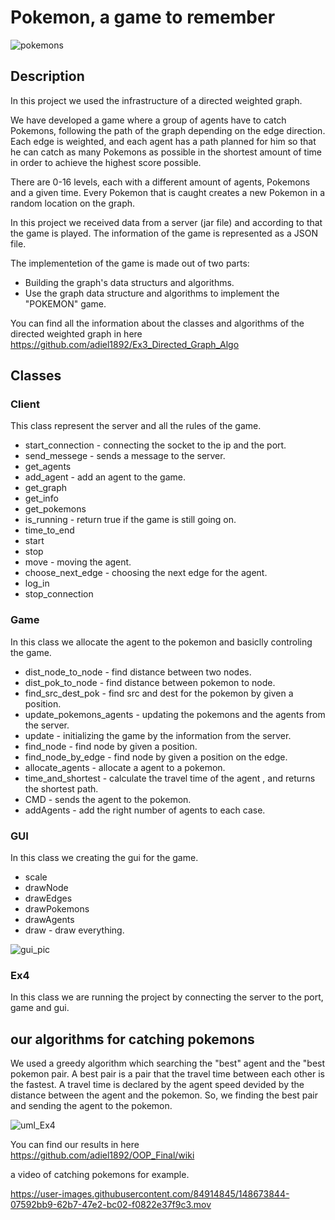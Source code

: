 # Pokemon, a game to remember

![pokemons](https://user-images.githubusercontent.com/84914845/148651629-1ba5abe1-79d8-409b-8858-1b243016e7b2.jpeg)

## Description
In this project we used the infrastructure of a directed weighted graph.

We have developed a game where a group of agents have to catch Pokemons, following the path of the graph depending on the edge direction.
Each edge is weighted, and each agent has a path planned for him so that he can catch as many Pokemons as possible in the shortest amount of time in order to achieve the highest score possible.

There are 0-16 levels, each with a different amount of agents, Pokemons and a given time.
Every Pokemon that is caught creates a new Pokemon in a random location on the graph.

In this project we received data from a server (jar file) and according to that the game is played.
The information of the game is represented as a JSON file.

The implementetion of the game is made out of two parts:
* Building the graph's data structurs and algorithms.
* Use the graph data structure and algorithms to implement the "POKEMON" game.

You can find all the information about the classes and algorithms of the directed weighted graph in here https://github.com/adiel1892/Ex3_Directed_Graph_Algo

## Classes 
### Client
This class represent the server and all the rules of the game.
* start_connection - connecting the socket to the ip and the port.
* send_messege - sends a message to the server.
* get_agents
* add_agent - add an agent to the game.
* get_graph
* get_info
* get_pokemons
* is_running - return true if the game is still going on.
* time_to_end
* start
* stop
* move - moving the agent.
* choose_next_edge - choosing the next edge for the agent.
* log_in
* stop_connection
### Game
In this class we allocate the agent to the pokemon and basiclly controling the game.
* dist_node_to_node - find distance between two nodes.
* dist_pok_to_node - find distance between pokemon to node.
* find_src_dest_pok - find src and dest for the pokemon by given a position.
* update_pokemons_agents - updating the pokemons and the agents from the server.
* update - initializing the game by the information from the server.
* find_node - find node by given a position.
* find_node_by_edge - find node by given a position on the edge.
* allocate_agents - allocate a agent to a pokemon.
* time_and_shortest - calculate the travel time of the agent , and returns the shortest path.
* CMD - sends the agent to the pokemon.
* addAgents - add the right number of agents to each case.

### GUI
In this class we creating the gui for the game.
* scale
* drawNode
* drawEdges
* drawPokemons
* drawAgents
* draw - draw everything.

![gui_pic](https://user-images.githubusercontent.com/84914845/148672605-b737c994-6e7d-4ced-b0e6-5d69c3231462.png)


### Ex4
In this class we are running the project by connecting the server to the port, game and gui. 

## our algorithms for catching pokemons
We used a greedy algorithm which searching the "best" agent and the "best pokemon pair.
A best pair is a pair that the travel time between each other is the fastest.
A travel time is declared by the agent speed devided by the distance between the agent and the pokemon.
So, we finding the best pair and sending the agent to the pokemon.



![uml_Ex4](https://user-images.githubusercontent.com/84914845/148672823-32595144-cf1c-4c61-bb0e-cfcc69071139.jpg)


You can find our results in here https://github.com/adiel1892/OOP_Final/wiki



a video of catching pokemons for example.

https://user-images.githubusercontent.com/84914845/148673844-07592bb9-62b7-47e2-bc02-f0822e37f9c3.mov

